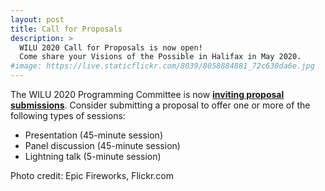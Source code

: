 ```yaml
---
layout: post
title: Call for Proposals
description: >
  WILU 2020 Call for Proposals is now open!
  Come share your Visions of the Possible in Halifax in May 2020. 
#image: https://live.staticflickr.com/8039/8058884881_72c630da6e.jpg
---
```

The WILU 2020 Programming Committee is now **[inviting proposal submissions](https://wilu-conference.github.io/call/)**. Consider submitting a proposal to offer one or more of the following types of sessions:
 
* Presentation (45-minute session)
* Panel discussion (45-minute session)
* Lightning talk (5-minute session)


Photo credit: Epic Fireworks, Flickr.com

